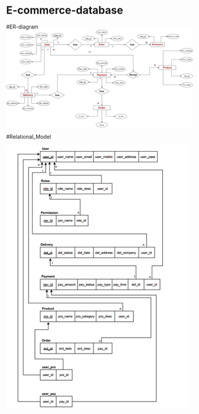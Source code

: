 # E-commerce-database
#ER-diagram
![](images/ER-diagram.jpg)

#Relational_Model

![](images/Relational_model.png)

